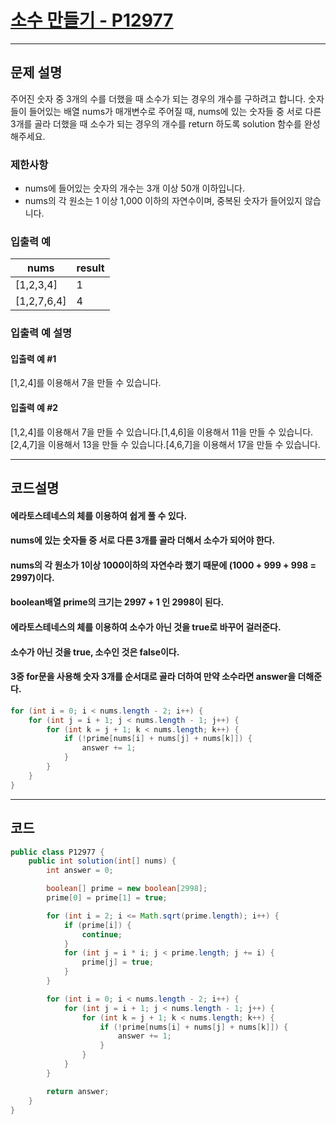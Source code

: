 # [소수 만들기 - P12977](https://school.programmers.co.kr/learn/courses/30/lessons/12977)

----

## 문제 설명

주어진 숫자 중 3개의 수를 더했을 때 소수가 되는 경우의 개수를 구하려고 합니다.
숫자들이 들어있는 배열 nums가 매개변수로 주어질 때,
nums에 있는 숫자들 중 서로 다른 3개를 골라 더했을 때 소수가 되는 경우의 개수를 return 하도록 solution 함수를 완성해주세요.

### 제한사항

- nums에 들어있는 숫자의 개수는 3개 이상 50개 이하입니다.
- nums의 각 원소는 1 이상 1,000 이하의 자연수이며, 중복된 숫자가 들어있지 않습니다.

### 입출력 예

| nums        | result |
|-------------|--------|
| [1,2,3,4]   | 1      |
| [1,2,7,6,4] | 4      |

### 입출력 예 설명

#### 입출력 예 #1

[1,2,4]를 이용해서 7을 만들 수 있습니다.

#### 입출력 예 #2

[1,2,4]를 이용해서 7을 만들 수 있습니다.[1,4,6]을 이용해서 11을 만들 수 있습니다.[2,4,7]을 이용해서 13을 만들 수 있습니다.[4,6,7]을 이용해서 17을 만들 수 있습니다.

----

## 코드설명

#### 에라토스테네스의 체를 이용하여 쉽게 풀 수 있다.

#### nums에 있는 숫자들 중 서로 다른 3개를 골라 더해서 소수가 되어야 한다.

#### nums의 각 원소가 1이상 1000이하의 자연수라 했기 때문에 (1000 + 999 + 998 = 2997)이다.

#### boolean배열 prime의 크기는 2997 + 1 인 2998이 된다.

#### 에라토스테네스의 체를 이용하여 소수가 아닌 것을 true로 바꾸어 걸러준다.

#### 소수가 아닌 것을 true, 소수인 것은 false이다.

#### 3중 for문을 사용해 숫자 3개를 순서대로 골라 더하여 만약 소수라면 answer을 더해준다.

```` java
for (int i = 0; i < nums.length - 2; i++) {
	for (int j = i + 1; j < nums.length - 1; j++) {
		for (int k = j + 1; k < nums.length; k++) {
			if (!prime[nums[i] + nums[j] + nums[k]]) {
				answer += 1;
			}
		}
	}
}
````

----

## 코드

```` java
public class P12977 {
    public int solution(int[] nums) {
        int answer = 0;

        boolean[] prime = new boolean[2998];
        prime[0] = prime[1] = true;

        for (int i = 2; i <= Math.sqrt(prime.length); i++) {
            if (prime[i]) {
                continue;
            }
            for (int j = i * i; j < prime.length; j += i) {
                prime[j] = true;
            }
        }

        for (int i = 0; i < nums.length - 2; i++) {
            for (int j = i + 1; j < nums.length - 1; j++) {
                for (int k = j + 1; k < nums.length; k++) {
                    if (!prime[nums[i] + nums[j] + nums[k]]) {
                        answer += 1;
                    }
                }
            }
        }

        return answer;
    }
}
````